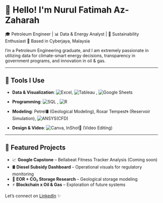 # 👋 Hello! I'm Nurul Fatimah Az-Zaharah  

🎓 Petroleum Engineer | 📊 Data & Energy Analyst | 🌱 Sustainability Enthusiast 
📍 Based in Cyberjaya, Malaysia

I’m a Petroleum Engineering graduate, and I am extremely passionate in utilizing data for climate-smart energy decisions, transparency in government programs, and innovation in oil & gas.

---

## 🔧 Tools I Use
- **Data & Visualization**: ![Excel](https://img.shields.io/badge/Microsoft_Excel-217346?style=for-the-badge&logo=microsoft-excel&logoColor=white), ![Tableau](https://img.shields.io/badge/Tableau-E97627?style=for-the-badge&logo=tableau&logoColor=white)
, ![Google Sheets](https://img.shields.io/badge/Google_Sheets-34A853?style=for-the-badge&logo=google-sheets&logoColor=white)

- **Programming**: ![SQL](https://img.shields.io/badge/SQL-FF6C37?style=for-the-badge&logo=sqlite&logoColor=white)
, ![R](https://img.shields.io/badge/R-276DC3?style=for-the-badge&logo=r&logoColor=white)
 
- **Modeling**: Petrel🛢️ (Geological Modeling), Roxar Tempest🌀 (Reservoir Simulation), ![ANSYS](https://img.shields.io/badge/ANSYS-FFB71B?style=for-the-badge&logo=ansys&logoColor=black)(CFD)

- **Design & Video**: ![Canva](https://img.shields.io/badge/Canva-00C4CC?style=for-the-badge&logo=canva&logoColor=white), InShot🎥 (Video Editing)

---

## 📂 Featured Projects
- 📈 **Google Capstone** – Bellabeat Fitness Tracker Analysis (Coming soon)
- 🛢️ **Diesel Subsidy Dashboard** – Operational visuals for regulatory monitoring
- 🌱 **EOR + CO₂ Storage Research** – Geological storage modeling
- ⚡ **Blockchain x Oil & Gas** – Exploration of future systems

Let’s connect on [LinkedIn](https://www.linkedin.com/in/nurul-fatimah-az-zaharah-mohd-aris-79485213a/) ✨
